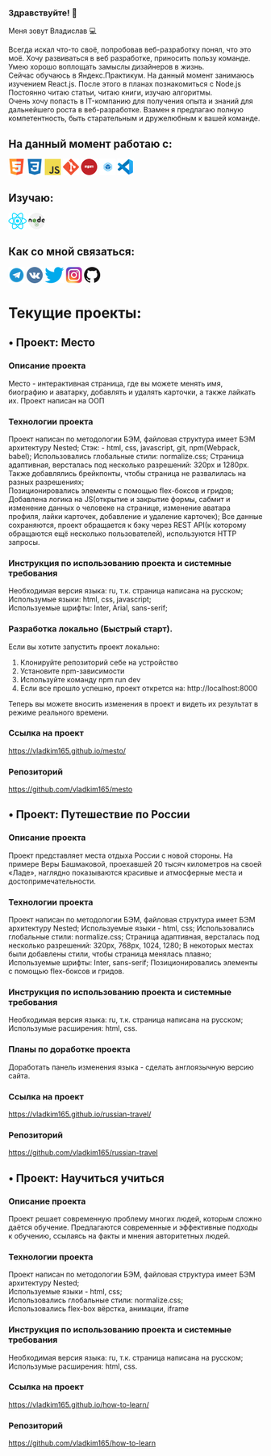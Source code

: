 ### Здравствуйте! 👋

Меня зовут Владислав 💻

Всегда искал что-то своё, попробовав веб-разработку понял, что это моё. Хочу развиваться в веб разработке, приносить пользу команде. Умею хорошо воплощать замыслы дизайнеров в жизнь.  
Сейчас обучаюсь в Яндекс.Практикум. На данный момент занимаюсь изучением React.js. После этого в планах познакомиться с Node.js  
Постоянно читаю статьи, читаю книги, изучаю алгоритмы.  
Очень хочу попасть в IT-компанию для получения опыта и знаний для дальнейшего роста в веб-разработке. Взамен я предлагаю полную компетентность, быть старательным и дружелюбным к вашей команде.

## На данный момент работаю с:
[![html5](./images/html5.png)](https://www.w3.org/html/)
[![css3](./images/css3.png)](https://www.w3schools.com/css/)
[![JavaScript](./images/javascript.png)](https://developer.mozilla.org/en-US/docs/Web/JavaScript)
[![git](./images/git.png)](https://git-scm.com/)
[![npm](./images/npm.png)](https://www.npmjs.com/)
[![Webpack](./images/webpack.png)](https://webpack.js.org/)
[![VSCode](./images/vscode.png)](https://code.visualstudio.com/)

## Изучаю:
[![React.js](./images/react.png)](https://reactjs.org/)
[![Nodejs](./images/nodejs.png)](https://nodejs.org/en/)

## Как со мной связаться:
[![Telegram](./images/telegram.png)](https://t.me/vladkim165)
[![VK](./images/vk.png)](https://vk.com/ashestoashes1)
[![Twitter](./images/twitter.png)](https://twitter.com/kimkimushka1)
[![Instagram](./images/instagram.png)](https://www.instagram.com/hatedxx1/)
[![GitHub](./images/github.png)](https://github.com/vladkim165/vladkim165)
  
# Текущие проекты:  
## • Проект: Место  
### Описание проекта  
Место - интерактивная страница, где вы можете менять имя, биографию и аватарку, добавлять и удалять карточки, а также лайкать их. 
Проект написан на ООП
### Технологии проекта  
Проект написан по методологии БЭМ, файловая структура имеет БЭМ архитектуру Nested; 
Стэк: - html, css, javascript, git, npm(Webpack, babel);
Использовались глобальные стили: normalize.css; 
Страница адаптивная, версталась под несколько разрешений: 320px и 1280px. Также добавлялись брейкпонты, чтобы страница не развалилась на разных разрешениях;   
Позиционировались элементы с помощью flex-боксов и гридов;  
Добавлена логика на JS(открытие и закрытие формы, сабмит и изменение данных о человеке на странице, изменение аватара профиля, лайки карточек, добавление и удаление карточек);
Все данные сохраняются, проект обращается к бэку через REST API(к которому обращаются ещё несколько пользователей), используются HTTP запросы.
### Инструкция по использованию проекта и системные требования  
Необходимая версия языка: ru, т.к. страница написана на русском;    
Использумые языки: html, css, javascript;  
Используемые шрифты: Inter, Arial, sans-serif;    
### Разработка локально (Быстрый старт).
Если вы хотите запустить проект локально:  
1. Клонируйте репозиторий себе на устройство  
2. Установите npm-зависимости  
3. Используйте команду npm run dev  
4. Если все прошло успешно, проект открется на: http://localhost:8000  

Теперь вы можете вносить изменения в проект и видеть их результат в режиме реального времени.  

### Ссылка на проект  
https://vladkim165.github.io/mesto/

### Репозиторий
https://github.com/vladkim165/mesto

## • Проект: Путешествие по России
### Описание проекта
Проект представляет места отдыха России с новой стороны.
На примере Веры Башмаковой, проехавшей 20 тысяч километров на своей «Ладе», наглядно показываются красивые и атмосферные места и достопримечательности.

### Технологии проекта
Проект написан по методологии БЭМ, файловая структура имеет БЭМ архитектуру Nested; Используемые языки - html, css; Использовались глобальные стили: normalize.css; Страница адаптивная, версталась под несколько разрешений: 320px, 768px, 1024, 1280;
В некоторых местах были добавлены стили, чтобы страница менялась плавно;
Используемые шрифты: Inter, sans-serif;
Позиционировались элементы с помощью flex-боксов и гридов.

### Инструкция по использованию проекта и системные требования
Необходимая версия языка: ru, т.к. страница написана на русском;
Использумые расширения: html, css.

### Планы по доработке проекта
Доработать панель изменения языка - сделать англоязычную версию сайта.

### Ссылка на проект
https://vladkim165.github.io/russian-travel/

### Репозиторий
https://github.com/vladkim165/russian-travel

## • Проект: Научиться учиться
### Описание проекта
Проект решает современную проблему многих людей, которым сложно даётся обучение. Предлагаются современные и эффективные подходы к обучению, ссылаясь на факты и мнения авторитетных людей.

### Технологии проекта
Проект написан по методологии БЭМ, файловая структура имеет БЭМ архитектуру Nested;  
Используемые языки - html, css;  
Использовались глобальные стили: normalize.css;  
Использовались flex-box вёрстка, анимации, iframe

### Инструкция по использованию проекта и системные требования  
Необходимая версия языка: ru, т.к. страница написана на русском;  
Использумые расширения: html, css.

### Ссылка на проект
https://vladkim165.github.io/how-to-learn/

### Репозиторий
https://github.com/vladkim165/how-to-learn
